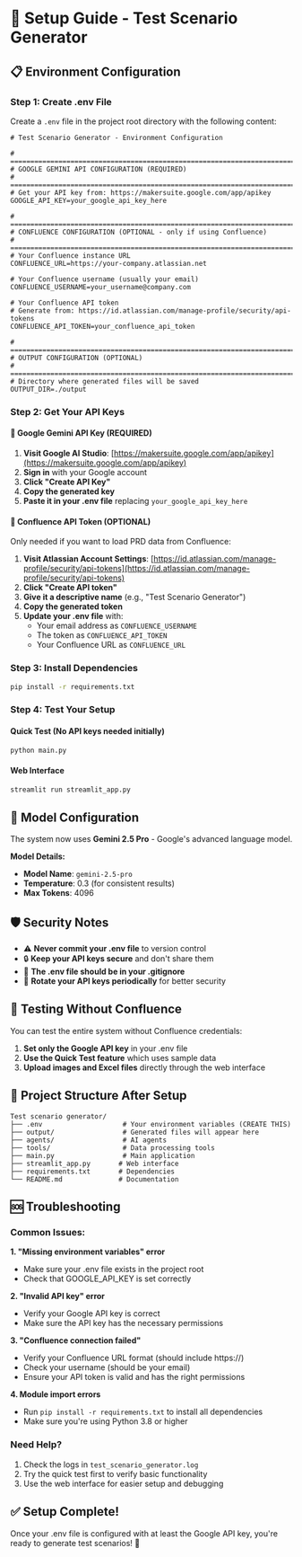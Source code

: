 # 🔧 Setup Guide - Test Scenario Generator

## 📋 Environment Configuration

### Step 1: Create .env File

Create a `.env` file in the project root directory with the following content:

```env
# Test Scenario Generator - Environment Configuration

# =============================================================================
# GOOGLE GEMINI API CONFIGURATION (REQUIRED)
# =============================================================================
# Get your API key from: https://makersuite.google.com/app/apikey
GOOGLE_API_KEY=your_google_api_key_here

# =============================================================================
# CONFLUENCE CONFIGURATION (OPTIONAL - only if using Confluence)
# =============================================================================
# Your Confluence instance URL
CONFLUENCE_URL=https://your-company.atlassian.net

# Your Confluence username (usually your email)
CONFLUENCE_USERNAME=your_username@company.com

# Your Confluence API token
# Generate from: https://id.atlassian.com/manage-profile/security/api-tokens
CONFLUENCE_API_TOKEN=your_confluence_api_token

# =============================================================================
# OUTPUT CONFIGURATION (OPTIONAL)
# =============================================================================
# Directory where generated files will be saved
OUTPUT_DIR=./output
```

### Step 2: Get Your API Keys

#### 🔑 Google Gemini API Key (REQUIRED)

1. **Visit Google AI Studio**: [https://makersuite.google.com/app/apikey](https://makersuite.google.com/app/apikey)
2. **Sign in** with your Google account
3. **Click "Create API Key"**
4. **Copy the generated key**
5. **Paste it in your .env file** replacing `your_google_api_key_here`

#### 🔑 Confluence API Token (OPTIONAL)

Only needed if you want to load PRD data from Confluence:

1. **Visit Atlassian Account Settings**: [https://id.atlassian.com/manage-profile/security/api-tokens](https://id.atlassian.com/manage-profile/security/api-tokens)
2. **Click "Create API token"**
3. **Give it a descriptive name** (e.g., "Test Scenario Generator")
4. **Copy the generated token**
5. **Update your .env file** with:
   - Your email address as `CONFLUENCE_USERNAME`
   - The token as `CONFLUENCE_API_TOKEN`
   - Your Confluence URL as `CONFLUENCE_URL`

### Step 3: Install Dependencies

```bash
pip install -r requirements.txt
```

### Step 4: Test Your Setup

#### Quick Test (No API keys needed initially)
```bash
python main.py
```

#### Web Interface
```bash
streamlit run streamlit_app.py
```

## 🚀 Model Configuration

The system now uses **Gemini 2.5 Pro** - Google's advanced language model.

**Model Details:**
- **Model Name**: `gemini-2.5-pro`
- **Temperature**: 0.3 (for consistent results)
- **Max Tokens**: 4096

## 🛡️ Security Notes

- ⚠️ **Never commit your .env file** to version control
- 🔒 **Keep your API keys secure** and don't share them
- 📁 **The .env file should be in your .gitignore**
- 🔄 **Rotate your API keys periodically** for better security

## 🧪 Testing Without Confluence

You can test the entire system without Confluence credentials:

1. **Set only the Google API key** in your .env file
2. **Use the Quick Test feature** which uses sample data
3. **Upload images and Excel files** directly through the web interface

## 📁 Project Structure After Setup

```
Test scenario generator/
├── .env                    # Your environment variables (CREATE THIS)
├── output/                 # Generated files will appear here
├── agents/                 # AI agents
├── tools/                  # Data processing tools
├── main.py                 # Main application
├── streamlit_app.py       # Web interface
├── requirements.txt       # Dependencies
└── README.md              # Documentation
```

## 🆘 Troubleshooting

### Common Issues:

**1. "Missing environment variables" error**
- Make sure your .env file exists in the project root
- Check that GOOGLE_API_KEY is set correctly

**2. "Invalid API key" error**
- Verify your Google API key is correct
- Make sure the API key has the necessary permissions

**3. "Confluence connection failed"**
- Verify your Confluence URL format (should include https://)
- Check your username (should be your email)
- Ensure your API token is valid and has the right permissions

**4. Module import errors**
- Run `pip install -r requirements.txt` to install all dependencies
- Make sure you're using Python 3.8 or higher

### Need Help?

1. Check the logs in `test_scenario_generator.log`
2. Try the quick test first to verify basic functionality
3. Use the web interface for easier setup and debugging

## ✅ Setup Complete!

Once your .env file is configured with at least the Google API key, you're ready to generate test scenarios! 🎉 